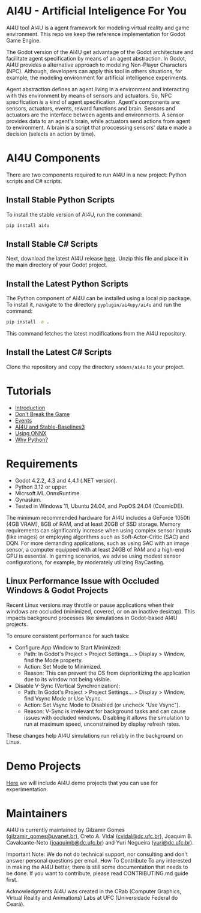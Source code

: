 # AI4U - Artificial Inteligence For You

AI4U tool AI4U is a agent framework for modeling virtual reality and game environment. This repo we keep the reference implementation for Godot Game Engine.

The Godot version of the AI4U get advantage of the Godot architecture and facilitate agent specification by means of an agent abstraction. In Godot, AI4U provides a alternative approach to modeling Non-Player Characters (NPC). Although, developers can apply this tool in others situations, for example, the modeling environment for artificial intelligence experiments.

Agent abstraction defines an agent living in a environment and interacting with this environment by means of sensors and actuators. So, NPC specification is a kind of agent specification. Agent's components are: sensors, actuators, events, reward functions and brain. Sensors and actuators are the interface between agents and environments. A sensor provides data to an agent's brain, while actuators send actions from agent to environment. A brain is a script that proccessing sensors' data e made a decision (selects an action by time).

# AI4U Components

There are two components required to run AI4U in a new project: Python scripts and C# scripts.

## Install Stable Python Scripts
To install the stable version of AI4U, run the command:

```bash
pip install ai4u
```

## Install Stable C# Scripts
Next, download the latest AI4U release [here](https://raw.githubusercontent.com/gilzamir18/AI4U/main/packages/ai4u.zip). Unzip this file and place it in the main directory of your Godot project.

## Install the Latest Python Scripts
The Python component of AI4U can be installed using a local pip package. To install it, navigate to the directory `pyplugin/ai4upy/ai4u` and run the command:

```bash
pip install -e .
```

This command fetches the latest modifications from the AI4U repository.

## Install the Latest C# Scripts
Clone the repository and copy the directory `addons/ai4u` to your project.

# Tutorials
* [Introduction](doc/introduction.md)
* [Don't Break the Game](doc/dontbreakthegame.md)
* [Events](doc/events.md)
* [AI4U and Stable-Baselines3](doc/stable_baselines3guide.md)
* [Using ONNX](doc/introductionwithonnxmodels.md)
* [Why Python?](doc/whypython.md)


# Requirements
* Godot 4.2.2, 4.3 and 4.4.1 (.NET version).
* Python 3.12 or upper.
* Micrsoft.ML.OnnxRuntime.
* Gynasium.
* Tested in Windows 11, Ubuntu 24.04, and PopOS 24.04 (CosmicDE).

The minimum recommended hardware for AI4U includes a GeForce 1050ti (4GB VRAM), 8GB of RAM, and at least 20GB of SSD storage. Memory requirements can significantly increase when using complex sensor inputs (like images) or employing algorithms such as Soft-Actor-Critic (SAC) and DQN. For more demanding applications, such as using SAC with an image sensor, a computer equipped with at least 24GB of RAM and a high-end GPU is essential. In gaming scenarios, we advise using modest sensor configurations, for example, by moderately utilizing RayCasting.

## Linux Performance Issue with Occluded Windows & Godot Projects

Recent Linux versions may throttle or pause applications when their windows are occluded (minimized, covered, or on an inactive desktop). This impacts background processes like simulations in Godot-based AI4U projects.

To ensure consistent performance for such tasks:

* Configure App Window to Start Minimized:
    * Path: In Godot's Project > Project Settings... > Display > Window, find the Mode property.
    * Action: Set Mode to Minimized.
    * Reason: This can prevent the OS from deprioritizing the application due to its window not being visible.
* Disable V-Sync (Vertical Synchronization):
    * Path: In Godot's Project > Project Settings... > Display > Window, find Vsync Mode or Use Vsync.
    * Action: Set Vsync Mode to Disabled (or uncheck "Use Vsync").
    * Reason: V-Sync is irrelevant for background tasks and can cause issues with occluded windows. Disabling it allows the simulation to run at maximum speed, unconstrained by display refresh rates.

These changes help AI4U simulations run reliably in the background on Linux.

# Demo Projects
[Here](https://github.com/gilzamir18/ai4u_demo_projects) we will include AI4U demo projects that you can use for experimentation.

# Maintainers
AI4U is currently maintained by Gilzamir Gomes (gilzamir_gomes@uvanet.br), Creto A. Vidal (cvidal@dc.ufc.br), Joaquim B. Cavalcante-Neto (joaquimb@dc.ufc.br) and Yuri Nogueira (yuri@dc.ufc.br).

Important Note: We do not do technical support, nor consulting and don't answer personal questions per email.
How To Contribute
To any interested in making the AI4U better, there is still some documentation that needs to be done. If you want to contribute, please read CONTRIBUTING.md guide first.

Acknowledgments
AI4U was created in the CRab (Computer Graphics, Virtual Reality and Animations) Labs at UFC (Universidade Federal do Ceará).
